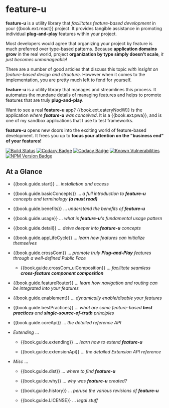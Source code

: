 # feature-u

**feature-u** is a utility library that _facilitates feature-based
development_ in your {{book.ext.react}} project.  It provides
tangible assistance in promoting individual **plug-and-play** features
within your project.

Most developers would agree that organizing your project by feature is
much preferred over type-based patterns.  Because **application
domains grow** in the real world, project **organization by type
simply doesn't scale**, _it just becomes unmanageable_!

There are a number of good articles that discuss this topic _with
insight on feature-based design and structure_.  However when it comes
to the implementation, you are pretty much left to fend for yourself.

**feature-u** is a utility library that manages and streamlines this
process.  It automates the mundane details of managing features
and helps to promote features that are truly **plug-and-play**.

Want to see a real **feature-u** app?  {{book.ext.eateryNodW}} is the
application _where **feature-u** was conceived_.  It is a
{{book.ext.pwa}}, and is one of my sandbox applications that I use to
test frameworks.

**feature-u** opens new doors into the exciting world of
feature-based development.  It frees you up to **focus your attention
on the "business end" of your features!**

<!--- Badges for CI Builds ---> 
[![Build Status](https://travis-ci.org/KevinAst/feature-u.svg?branch=master)](https://travis-ci.org/KevinAst/feature-u)
[![Codacy Badge](https://api.codacy.com/project/badge/Grade/c063a6e2859148e8baa89e9369b0fa5d)](https://www.codacy.com/app/KevinAst/feature-u?utm_source=github.com&amp;utm_medium=referral&amp;utm_content=KevinAst/feature-u&amp;utm_campaign=Badge_Grade)
[![Codacy Badge](https://api.codacy.com/project/badge/Coverage/c063a6e2859148e8baa89e9369b0fa5d)](https://www.codacy.com/app/KevinAst/feature-u?utm_source=github.com&utm_medium=referral&utm_content=KevinAst/feature-u&utm_campaign=Badge_Coverage)
[![Known Vulnerabilities](https://snyk.io/test/github/kevinast/feature-u/badge.svg?targetFile=package.json)](https://snyk.io/test/github/kevinast/feature-u?targetFile=package.json)
[![NPM Version Badge](https://img.shields.io/npm/v/feature-u.svg)](https://www.npmjs.com/package/feature-u)


## At a Glance

- {{book.guide.start}} ... _installation and access_

- {{book.guide.basicConcepts}} ... _a full introduction to **feature-u** concepts and terminology **(a must read)**_

- {{book.guide.benefits}} ... _understand the benefits of **feature-u**_

- {{book.guide.usage}} ... _what is **feature-u**'s fundamental usage pattern_

- {{book.guide.detail}} ... _delve deeper into **feature-u** concepts_

- {{book.guide.appLifeCycle}} ... _learn how features can initialize themselves_

- {{book.guide.crossCom}} ... _promote truly **Plug-and-Play** features through a well-defined Public Face_

  - {{book.guide.crossCom_uiComposition}} ...  _facilitate seamless **cross-feature component composition**_


- {{book.guide.featureRouter}} ... _learn how navigation and routing can be integrated into your features_

- {{book.guide.enablement}} ... _dynamically enable/disable your features_

- {{book.guide.bestPractices}} ... _what are some feature-based **best practices** and **single-source-of-truth** principles_

- {{book.guide.coreApi}} ... _the detailed reference API_

- _Extending_ ...

  - {{book.guide.extending}} ... _learn how to extend **feature-u**_

  - {{book.guide.extensionApi}} ... _the detailed Extension API reference_

- _Misc_ ...

  - {{book.guide.dist}} ... _where to find **feature-u**_

  - {{book.guide.why}} ... _why was **feature-u** created?_

  - {{book.guide.history}} ... _peruse the various revisions of **feature-u**_

  - {{book.guide.LICENSE}} ... _legal stuff_
